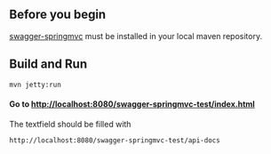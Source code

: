 ## Before you begin

[swagger-springmvc](https://github.com/martypitt/swagger-springmvc) must be installed in your local maven repository.

## Build and Run

```shell
mvn jetty:run
```

#### Go to [http://localhost:8080/swagger-springmvc-test/index.html](http://localhost:8080/swagger-springmvc-test/index.html)

The textfield should be filled with 
```shell
http://localhost:8080/swagger-springmvc-test/api-docs
```
